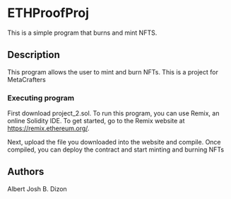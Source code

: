 # ETHProofProj

This is a simple program that burns and mint NFTS.

## Description

This program allows the user to mint and burn NFTs. This is a project for MetaCrafters

### Executing program

First download project_2.sol.
To run this program, you can use Remix, an online Solidity IDE. To get started, go to the Remix website at https://remix.ethereum.org/.

Next, upload the file you downloaded into the website and compile. Once compiled, you can deploy the contract and start minting and burning NFTs

## Authors
Albert Josh B. Dizon

